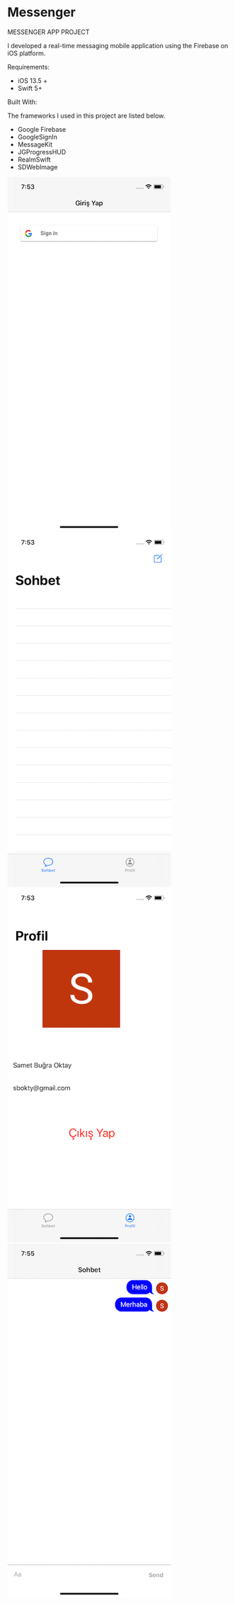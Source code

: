 # Messenger

MESSENGER APP PROJECT



I developed a real-time messaging mobile application using the Firebase on iOS platform.

Requirements:

- iOS 13.5 +
- Swift 5+

Built With: 

The frameworks I used in this project are listed below.

- Google Firebase
- GoogleSignIn
- MessageKit
- JGProgressHUD
- RealmSwift
- SDWebImage



![Screenshot](/images/s1.png)
![Screenshot](/images/s2.png)
![Screenshot](/images/s3.png)
![Screenshot](/images/s4.png)
